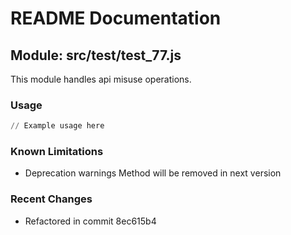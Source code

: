 # README Documentation

## Module: src/test/test_77.js

This module handles api misuse operations.

### Usage

```python
// Example usage here
```

### Known Limitations

- Deprecation warnings Method will be removed in next version

### Recent Changes

- Refactored in commit 8ec615b4

